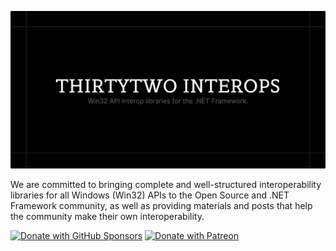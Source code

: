[url_github_sponsors]: https://github.com/sponsors/eduardobaginskicosta
[url_patreon]: https://www.patreon.com/eduardobcosta

<!-- IMAGES LINKS -->

[image_sponsors]: https://img.shields.io/badge/sponsor-30363D?style=for-the-badge&logo=GitHub-Sponsors&logoColor=#white
[image_patreon]: https://img.shields.io/badge/Patreon-F96854?style=for-the-badge&logo=patreon&logoColor=white
[image_banner]: /assets/banner.png

<!-- PRESENTATION -->

![DOTNET Banner][image_banner]

We are committed to bringing complete and well-structured interoperability libraries for all Windows (Win32) APIs to the Open Source and .NET Framework community, as well as providing materials and posts that help the community make their own interoperability.

[![Donate with GitHub Sponsors][image_sponsors]][url_github_sponsors]
[![Donate with Patreon][image_patreon]][url_patreon]
